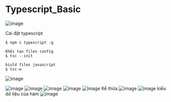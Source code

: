 # Typescript_Basic
![image](https://github.com/ductandev/Typescript_Basic/assets/42485856/1adf4e11-5b98-4ea5-a7b0-f03d8f8b9a88)

Cài đặt typescript
```
$ npm i typescript -g

Khởi tạo files config
$ tsc --init

biuld files javascript
$ tsc-w

```
![image](https://github.com/ductandev/Typescript_Basic/assets/42485856/2c2218e8-821b-41a5-8b13-f8e7f92c013b)

![image](https://github.com/ductandev/Typescript_Basic/assets/42485856/a46928df-72b2-4e31-8eae-3b8944f777d1)
![image](https://github.com/ductandev/Typescript_Basic/assets/42485856/0f8604bd-54bd-4786-93a4-f05fa724632a)
![image](https://github.com/ductandev/Typescript_Basic/assets/42485856/17b29aef-53dc-4897-b0e8-8f30acc4a0b0)
![image](https://github.com/ductandev/Typescript_Basic/assets/42485856/e2bfd11b-0429-49a3-89e3-5737cfdb0cc1)
![image](https://github.com/ductandev/Typescript_Basic/assets/42485856/ea26d2ae-2c1a-46bd-b961-7af91946209e)
Kế thừa
![image](https://github.com/ductandev/Typescript_Basic/assets/42485856/033a1f88-9151-48e4-9fa4-143668494eb4)
![image](https://github.com/ductandev/Typescript_Basic/assets/42485856/6f485312-68e5-4002-98de-cf2e8abb6a30)
kiểu dữ liệu của hàm
![image](https://github.com/ductandev/Typescript_Basic/assets/42485856/1c1cf1c3-eb2a-452e-9003-76f30cde1276)


